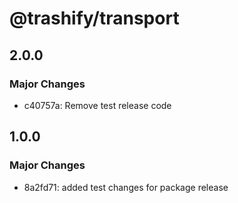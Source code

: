 # @trashify/transport

## 2.0.0

### Major Changes

- c40757a: Remove test release code

## 1.0.0

### Major Changes

- 8a2fd71: added test changes for package release
